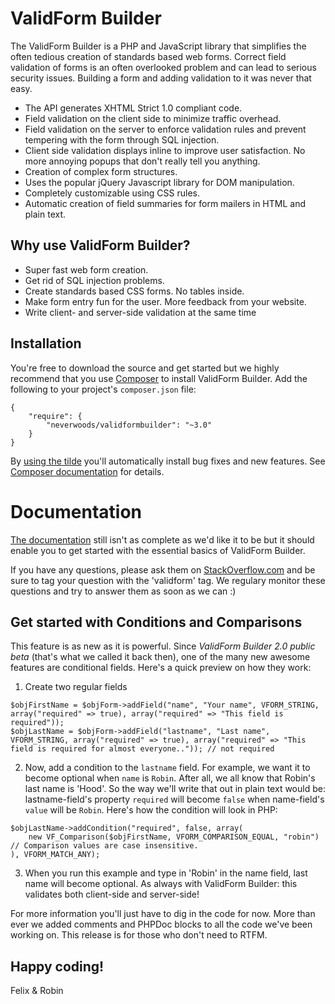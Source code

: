 ValidForm Builder
================

The ValidForm Builder is a PHP and JavaScript library that simplifies the often tedious creation of standards based web forms. Correct field validation of forms is an often overlooked problem and can lead to serious security issues. Building a form and adding validation to it was never that easy.

- The API generates XHTML Strict 1.0 compliant code.
- Field validation on the client side to minimize traffic overhead.
- Field validation on the server to enforce validation rules and prevent tempering with the form through SQL injection.
- Client side validation displays inline to improve user satisfaction. No more annoying popups that don't really tell you anything.
- Creation of complex form structures.
- Uses the popular jQuery Javascript library for DOM manipulation.
- Completely customizable using CSS rules.
- Automatic creation of field summaries for form mailers in HTML and plain text.

Why use ValidForm Builder?
----

- Super fast web form creation.
- Get rid of SQL injection problems.
- Create standards based CSS forms. No tables inside.
- Make form entry fun for the user. More feedback from your website.
- Write client- and server-side validation at the same time

Installation
------------
You're free to download the source and get started but we highly recommend that you use [Composer](https://getcomposer.org/) to install ValidForm Builder. Add the following to your project's `composer.json` file:
```
{
    "require": {
        "neverwoods/validformbuilder": "~3.0"
    }
}
```
By [using the tilde](https://getcomposer.org/doc/01-basic-usage.md#package-versions) you'll automatically install bug fixes and new features. See [Composer documentation](https://getcomposer.org/doc/01-basic-usage.md#package-versions) for details.


Documentation
=============

[The documentation](https://github.com/neverwoods/validformbuilder/blob/master/docs/documentation.md) still isn't as complete as we'd like it to be but it should enable you to get started with the essential basics of ValidForm Builder.

If you have any questions, please ask them on [StackOverflow.com](http://stackoverflow.com) and be sure to tag your question with the 'validform' tag. We regulary monitor these questions and try to answer them as soon as we can :)

Get started with Conditions and Comparisons
---------

This feature is as new as it is powerful. Since *ValidForm Builder 2.0 public beta* (that's what we called it back then), one of the many new awesome features are conditional fields. Here's a quick preview on how they work:

1) Create two regular fields

```
$objFirstName = $objForm->addField("name", "Your name", VFORM_STRING, array("required" => true), array("required" => "This field is required"));
$objLastName = $objForm->addField("lastname", "Last name", VFORM_STRING, array("required" => true), array("required" => "This field is required for almost everyone..")); // not required
```

2) Now, add a condition to the `lastname` field. For example, we want it to become optional when `name` is `Robin`. After all, we all know that Robin's last name is 'Hood'. So the way we'll write that out in plain text would be: lastname-field's property `required` will become `false` when name-field's `value` will be `Robin`. Here's how the condition will look in PHP:

```
$objLastName->addCondition("required", false, array(
    new VF_Comparison($objFirstName, VFORM_COMPARISON_EQUAL, "robin") // Comparison values are case insensitive.
), VFORM_MATCH_ANY);
```

3) When you run this example and type in 'Robin' in the name field, last name will become optional. As always with ValidForm Builder: this validates both client-side and server-side!

For more information you'll just have to dig in the code for now. More than ever we added comments and PHPDoc blocks to all the code we've been working on. This release is for those who don't need to RTFM.


Happy coding!
------

Felix & Robin
